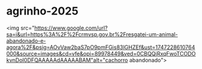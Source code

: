 # agrinho-2025
<img src="https://www.google.com/url?sa=i&url=https%3A%2F%2Fcrmvsp.gov.br%2Fresgatei-um-animal-abandonado-e-agora%2F&psig=AOvVaw2baS7pO9pmFGis83lGHZEf&ust=1747228610764000&source=images&cd=vfe&opi=89978449&ved=0CBQQjRxqFwoTCODOkvnDoI0DFQAAAAAdAAAAABAM"alt="cachorro abandonado">